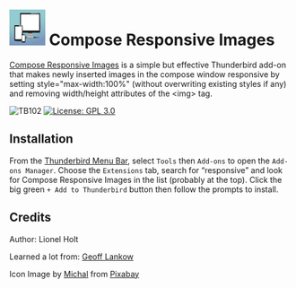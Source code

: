 # ![CRI icon] Compose Responsive Images

[Compose Responsive Images](https://addons.thunderbird.net/en-US/thunderbird/addon/compose-responsive-images/)
is a simple but effective Thunderbird add-on that
makes newly inserted images in the compose window
responsive by setting style="max-width:100%" (without overwriting existing styles if any)
and removing width/height attributes of the &lt;img&gt; tag.

![TB102](https://img.shields.io/badge/Thunderbird%20102-v0.10%20(beta)-c70039)
[![License: GPL 3.0](https://img.shields.io/badge/License-GPL%203.0-red.png)](https://opensource.org/licenses/GPL-3.0)

## Installation

From the [Thunderbird Menu Bar](https://support.mozilla.org/en-US/kb/display-thunderbird-menus-and-toolbar), select ``Tools`` then ``Add-ons`` to open the ``Add-ons Manager``.
Choose the ``Extensions`` tab, search for “responsive” and
look for Compose Responsive Images in the list (probably at the top).
Click the big green ``+ Add to Thunderbird`` button then follow the prompts to install.

## Credits

Author: Lionel Holt

Learned a lot from: [Geoff Lankow](https://github.com/darktrojan/shrunked)
<html>
<div>
Icon Image by <a href="https://pixabay.com/users/mocho-156870/?utm_source=link-attribution&amp;utm_medium=referral&amp;utm_campaign=image&amp;utm_content=314153">Michal</a> from <a href="https://pixabay.com//?utm_source=link-attribution&amp;utm_medium=referral&amp;utm_campaign=image&amp;utm_content=314153">Pixabay</a>
</div>
</html>

[CRI icon]: images/icon-64.png
